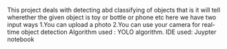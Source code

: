 This project deals with detecting abd classifying of objects that is it will tell wherether the given object is toy or bottle or phone etc here we have two input ways 
1.You can upload a photo 
2.You can use  your camera for real-time object detection
 Algorithm used : YOLO algorithm.
 IDE used: Juypter notebook
